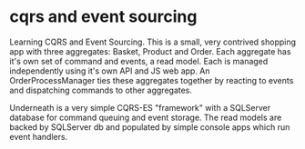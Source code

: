 # cqrs and event sourcing

Learning CQRS and Event Sourcing.
This is a small, very contrived shopping app with three aggregates: Basket, Product and Order.
Each aggregate has it's own set of command and events, a read model. Each is managed independently using it's own API and JS web app.
An OrderProcessManager ties these aggregates together by reacting to events and dispatching commands to other aggregates.

Underneath is a very simple CQRS-ES "framework" with a SQLServer database for command queuing and event storage.
The read models are backed by SQLServer db and populated by simple console apps which run event handlers.
